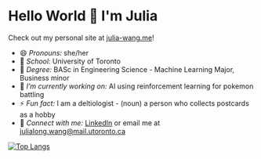 # Hello World 👋 I'm Julia

Check out my personal site at [julia-wang.me](https://www.julia-wang.me)!

<!--
- 🌱 I’m currently learning ...
- 👯 I’m looking to collaborate on ...
- 🤔 I’m looking for help with ...
- 💬 Ask me about ...
-->

- 😄 *Pronouns:* she/her
- :school: *School:* University of Toronto
- 🌱 *Degree:* BASc in Engineering Science - Machine Learning Major, Business minor
- 🔭 *I’m currently working on:* AI using reinforcement learning for pokemon battling
- ⚡ *Fun fact:* I am a deltiologist - (noun) a person who collects postcards as a hobby
- 💬 *Connect with me:* [LinkedIn](https://www.linkedin.com/in/julia-long-wang/) or email me at <julialong.wang@mail.utoronto.ca> 


[![Top Langs](https://github-readme-stats.vercel.app/api/top-langs/?username=JuliaLWang8&layout=compact&langs_count=6)](https://github.com/anuraghazra/github-readme-stats)
